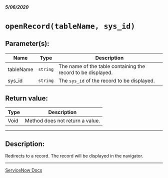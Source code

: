 ##### 5/06/2020
# `openRecord(tableName, sys_id)`
## Parameter(s):
| Name | Type | Description |
|---|---|---|
| tableName | `string` | The name of the table containing the record to be displayed. |
| sys_id | `string` | The `sys_id` of the record to be displayed. |

## Return value:
| Type | Description |
|---|---|
| Void | Method does not return a value. |

---

## Description:
Redirects to a record.  The record will be displayed in the navigator.

---

[ServiceNow Docs](https://developer.servicenow.com/dev.do#!/reference/api/newyork/client/c_GlideNavigationV3API#r_GNV3-openRecord_S_S)